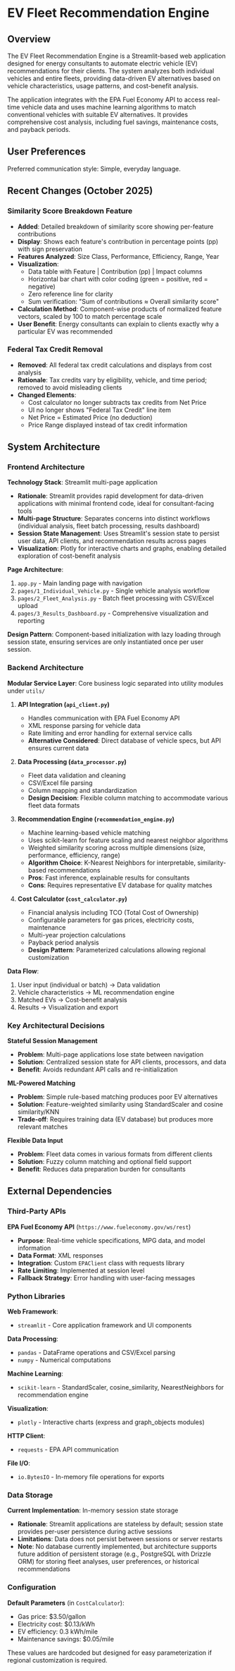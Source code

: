 # EV Fleet Recommendation Engine

## Overview

The EV Fleet Recommendation Engine is a Streamlit-based web application designed for energy consultants to automate electric vehicle (EV) recommendations for their clients. The system analyzes both individual vehicles and entire fleets, providing data-driven EV alternatives based on vehicle characteristics, usage patterns, and cost-benefit analysis.

The application integrates with the EPA Fuel Economy API to access real-time vehicle data and uses machine learning algorithms to match conventional vehicles with suitable EV alternatives. It provides comprehensive cost analysis, including fuel savings, maintenance costs, and payback periods.

## User Preferences

Preferred communication style: Simple, everyday language.

## Recent Changes (October 2025)

### Similarity Score Breakdown Feature
- **Added**: Detailed breakdown of similarity score showing per-feature contributions
- **Display**: Shows each feature's contribution in percentage points (pp) with sign preservation
- **Features Analyzed**: Size Class, Performance, Efficiency, Range, Year
- **Visualization**: 
  - Data table with Feature | Contribution (pp) | Impact columns
  - Horizontal bar chart with color coding (green = positive, red = negative)
  - Zero reference line for clarity
  - Sum verification: "Sum of contributions ≈ Overall similarity score"
- **Calculation Method**: Component-wise products of normalized feature vectors, scaled by 100 to match percentage scale
- **User Benefit**: Energy consultants can explain to clients exactly why a particular EV was recommended

### Federal Tax Credit Removal
- **Removed**: All federal tax credit calculations and displays from cost analysis
- **Rationale**: Tax credits vary by eligibility, vehicle, and time period; removed to avoid misleading clients
- **Changed Elements**:
  - Cost calculator no longer subtracts tax credits from Net Price
  - UI no longer shows "Federal Tax Credit" line item
  - Net Price = Estimated Price (no deduction)
  - Price Range displayed instead of tax credit information

## System Architecture

### Frontend Architecture

**Technology Stack**: Streamlit multi-page application
- **Rationale**: Streamlit provides rapid development for data-driven applications with minimal frontend code, ideal for consultant-facing tools
- **Multi-page Structure**: Separates concerns into distinct workflows (individual analysis, fleet batch processing, results dashboard)
- **Session State Management**: Uses Streamlit's session state to persist user data, API clients, and recommendation results across pages
- **Visualization**: Plotly for interactive charts and graphs, enabling detailed exploration of cost-benefit analysis

**Page Architecture**:
1. `app.py` - Main landing page with navigation
2. `pages/1_Individual_Vehicle.py` - Single vehicle analysis workflow
3. `pages/2_Fleet_Analysis.py` - Batch fleet processing with CSV/Excel upload
4. `pages/3_Results_Dashboard.py` - Comprehensive visualization and reporting

**Design Pattern**: Component-based initialization with lazy loading through session state, ensuring services are only instantiated once per user session.

### Backend Architecture

**Modular Service Layer**: Core business logic separated into utility modules under `utils/`

1. **API Integration (`api_client.py`)**
   - Handles communication with EPA Fuel Economy API
   - XML response parsing for vehicle data
   - Rate limiting and error handling for external service calls
   - **Alternative Considered**: Direct database of vehicle specs, but API ensures current data

2. **Data Processing (`data_processor.py`)**
   - Fleet data validation and cleaning
   - CSV/Excel file parsing
   - Column mapping and standardization
   - **Design Decision**: Flexible column matching to accommodate various fleet data formats

3. **Recommendation Engine (`recommendation_engine.py`)**
   - Machine learning-based vehicle matching
   - Uses scikit-learn for feature scaling and nearest neighbor algorithms
   - Weighted similarity scoring across multiple dimensions (size, performance, efficiency, range)
   - **Algorithm Choice**: K-Nearest Neighbors for interpretable, similarity-based recommendations
   - **Pros**: Fast inference, explainable results for consultants
   - **Cons**: Requires representative EV database for quality matches

4. **Cost Calculator (`cost_calculator.py`)**
   - Financial analysis including TCO (Total Cost of Ownership)
   - Configurable parameters for gas prices, electricity costs, maintenance
   - Multi-year projection calculations
   - Payback period analysis
   - **Design Pattern**: Parameterized calculations allowing regional customization

**Data Flow**:
1. User input (individual or batch) → Data validation
2. Vehicle characteristics → ML recommendation engine
3. Matched EVs → Cost-benefit analysis
4. Results → Visualization and export

### Key Architectural Decisions

**Stateful Session Management**
- **Problem**: Multi-page applications lose state between navigation
- **Solution**: Centralized session state for API clients, processors, and data
- **Benefit**: Avoids redundant API calls and re-initialization

**ML-Powered Matching**
- **Problem**: Simple rule-based matching produces poor EV alternatives
- **Solution**: Feature-weighted similarity using StandardScaler and cosine similarity/KNN
- **Trade-off**: Requires training data (EV database) but produces more relevant matches

**Flexible Data Input**
- **Problem**: Fleet data comes in various formats from different clients
- **Solution**: Fuzzy column matching and optional field support
- **Benefit**: Reduces data preparation burden for consultants

## External Dependencies

### Third-Party APIs

**EPA Fuel Economy API** (`https://www.fueleconomy.gov/ws/rest`)
- **Purpose**: Real-time vehicle specifications, MPG data, and model information
- **Data Format**: XML responses
- **Integration**: Custom `EPAClient` class with requests library
- **Rate Limiting**: Implemented at session level
- **Fallback Strategy**: Error handling with user-facing messages

### Python Libraries

**Web Framework**:
- `streamlit` - Core application framework and UI components

**Data Processing**:
- `pandas` - DataFrame operations and CSV/Excel parsing
- `numpy` - Numerical computations

**Machine Learning**:
- `scikit-learn` - StandardScaler, cosine_similarity, NearestNeighbors for recommendation engine

**Visualization**:
- `plotly` - Interactive charts (express and graph_objects modules)

**HTTP Client**:
- `requests` - EPA API communication

**File I/O**:
- `io.BytesIO` - In-memory file operations for exports

### Data Storage

**Current Implementation**: In-memory session state storage
- **Rationale**: Streamlit applications are stateless by default; session state provides per-user persistence during active sessions
- **Limitations**: Data does not persist between sessions or server restarts
- **Note**: No database currently implemented, but architecture supports future addition of persistent storage (e.g., PostgreSQL with Drizzle ORM) for storing fleet analyses, user preferences, or historical recommendations

### Configuration

**Default Parameters** (in `CostCalculator`):
- Gas price: $3.50/gallon
- Electricity cost: $0.13/kWh
- EV efficiency: 0.3 kWh/mile
- Maintenance savings: $0.05/mile

These values are hardcoded but designed for easy parameterization if regional customization is required.
